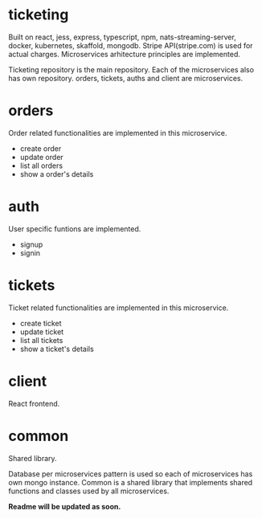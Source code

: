 # ticketing

Built on react, jess, express, typescript, npm, nats-streaming-server, docker, kubernetes, skaffold, mongodb. 
Stripe API(stripe.com) is used for actual charges.
Microservices arhitecture principles are implemented.

Ticketing repository is the main repository. Each of the microservices also has own repository. 
orders, tickets, auths and client are microservices.

# orders
Order related functionalities are implemented in this microservice.
- create order
- update order
- list all orders
- show a order's details

# auth
User specific funtions are implemented.

- signup
- signin

# tickets
Ticket related functionalities are implemented in this microservice. 

- create ticket
- update ticket
- list all tickets
- show a ticket's details

# client
React frontend.

# common
Shared library.

Database per microservices pattern is used so each of microservices has own mongo instance.
Common is a shared library that implements shared functions and classes used by all microservices.

**Readme will be updated as soon.**
